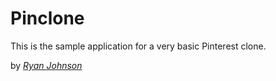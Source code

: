 # Pinclone 

This is the sample application for a very basic Pinterest clone.

by [*Ryan Johnson*](http://www.linkedin.com/in/rjohnson008)